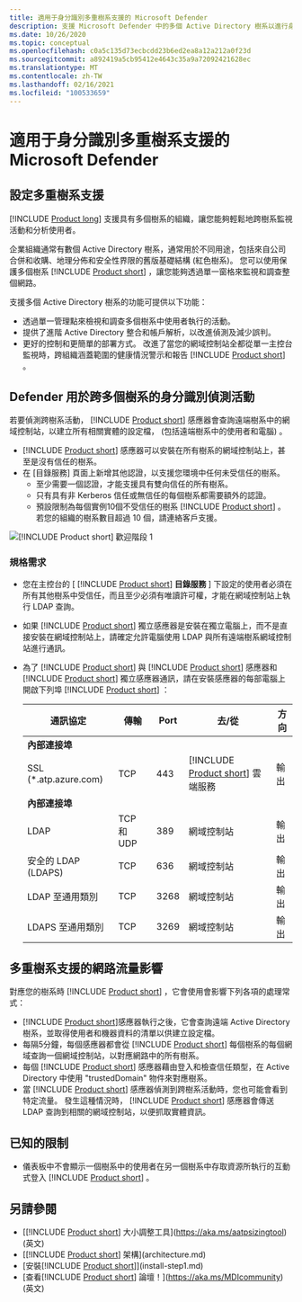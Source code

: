 ```yaml
---
title: 適用于身分識別多重樹系支援的 Microsoft Defender
description: 支援 Microsoft Defender 中的多個 Active Directory 樹系以進行身分識別。
ms.date: 10/26/2020
ms.topic: conceptual
ms.openlocfilehash: c0a5c135d73ecbcdd23b6ed2ea8a12a212a0f23d
ms.sourcegitcommit: a892419a5cb95412e4643c35a9a72092421628ec
ms.translationtype: MT
ms.contentlocale: zh-TW
ms.lasthandoff: 02/16/2021
ms.locfileid: "100533659"
---
```

# <a name="microsoft-defender-for-identity-multi-forest-support"></a>適用于身分識別多重樹系支援的 Microsoft Defender

## <a name="multi-forest-support-set-up"></a>設定多重樹系支援

[!INCLUDE [Product long](includes/product-long.md)] 支援具有多個樹系的組織，讓您能夠輕鬆地跨樹系監視活動和分析使用者。

企業組織通常有數個 Active Directory 樹系，通常用於不同用途，包括來自公司合併和收購、地理分佈和安全性界限的舊版基礎結構 (紅色樹系)。 您可以使用保護多個樹系 [!INCLUDE [Product short](includes/product-short.md)] ，讓您能夠透過單一窗格來監視和調查整個網路。

支援多個 Active Directory 樹系的功能可提供以下功能：

- 透過單一管理點來檢視和調查多個樹系中使用者執行的活動。
- 提供了進階 Active Directory 整合和帳戶解析，以改進偵測及減少誤判。
- 更好的控制和更簡單的部署方式。 改進了當您的網域控制站全都從單一主控台監視時，跨組織涵蓋範圍的健康情況警示和報告 [!INCLUDE [Product short](includes/product-short.md)] 。

## <a name="defender-for-identity-detection-activity-across-multiple-forests"></a>Defender 用於跨多個樹系的身分識別偵測活動

若要偵測跨樹系活動， [!INCLUDE [Product short](includes/product-short.md)] 感應器會查詢遠端樹系中的網域控制站，以建立所有相關實體的設定檔， (包括遠端樹系中的使用者和電腦) 。

- [!INCLUDE [Product short](includes/product-short.md)] 感應器可以安裝在所有樹系的網域控制站上，甚至是沒有信任的樹系。
- 在 [目錄服務] 頁面上新增其他認證，以支援您環境中任何未受信任的樹系。
  - 至少需要一個認證，才能支援具有雙向信任的所有樹系。
  - 只有具有非 Kerberos 信任或無信任的每個樹系都需要額外的認證。
  - 預設限制為每個實例10個不受信任的樹系 [!INCLUDE [Product short](includes/product-short.md)] 。 若您的組織的樹系數目超過 10 個，請連絡客戶支援。

![[!INCLUDE [Product short](includes/product-short.md)] 歡迎階段 1](media/directory-services-add-no-trust-forests.png)

### <a name="requirements"></a>規格需求

- 您在主控台的 [ [!INCLUDE [Product short](includes/product-short.md)] **目錄服務** ] 下設定的使用者必須在所有其他樹系中受信任，而且至少必須有唯讀許可權，才能在網域控制站上執行 LDAP 查詢。
- 如果 [!INCLUDE [Product short](includes/product-short.md)] 獨立感應器是安裝在獨立電腦上，而不是直接安裝在網域控制站上，請確定允許電腦使用 LDAP 與所有遠端樹系網域控制站進行通訊。

- 為了 [!INCLUDE [Product short](includes/product-short.md)] 與 [!INCLUDE [Product short](includes/product-short.md)] 感應器和 [!INCLUDE [Product short](includes/product-short.md)] 獨立感應器通訊，請在安裝感應器的每部電腦上開啟下列埠 [!INCLUDE [Product short](includes/product-short.md)] ：

  |通訊協定|傳輸|Port|去/從|方向|
  |----|----|----|----|----|
  |**內部連接埠**||||
  |SSL (*.atp.azure.com)|TCP|443|[!INCLUDE [Product short](includes/product-short.md)] 雲端服務|輸出|
  |**內部連接埠**||||
  |LDAP|TCP 和 UDP|389|網域控制站|輸出|
  |安全的 LDAP (LDAPS)|TCP|636|網域控制站|輸出|
  |LDAP 至通用類別|TCP|3268|網域控制站|輸出|
  |LDAPS 至通用類別|TCP|3269|網域控制站|輸出|

## <a name="multi-forest-support-network-traffic-impact"></a>多重樹系支援的網路流量影響

對應您的樹系時 [!INCLUDE [Product short](includes/product-short.md)] ，它會使用會影響下列各項的處理常式：

- [!INCLUDE [Product short](includes/product-short.md)]感應器執行之後，它會查詢遠端 Active Directory 樹系，並取得使用者和機器資料的清單以供建立設定檔。
- 每隔5分鐘，每個感應器都會從 [!INCLUDE [Product short](includes/product-short.md)] 每個樹系的每個網域查詢一個網域控制站，以對應網路中的所有樹系。
- 每個 [!INCLUDE [Product short](includes/product-short.md)] 感應器藉由登入和檢查信任類型，在 Active Directory 中使用 "trustedDomain" 物件來對應樹系。
- 當 [!INCLUDE [Product short](includes/product-short.md)] 感應器偵測到跨樹系活動時，您也可能會看到特定流量。 發生這種情況時， [!INCLUDE [Product short](includes/product-short.md)] 感應器會傳送 LDAP 查詢到相關的網域控制站，以便抓取實體資訊。

## <a name="known-limitations"></a>已知的限制

- 儀表板中不會顯示一個樹系中的使用者在另一個樹系中存取資源所執行的互動式登入 [!INCLUDE [Product short](includes/product-short.md)] 。

## <a name="see-also"></a>另請參閱

- [[!INCLUDE [Product short](includes/product-short.md)] 大小調整工具](https://aka.ms/aatpsizingtool) \(英文\)
- [[!INCLUDE [Product short](includes/product-short.md)] 架構](architecture.md)
- [安裝[!INCLUDE [Product short](includes/product-short.md)]](install-step1.md)
- [查看[!INCLUDE [Product short](includes/product-short.md)] 論壇！](https://aka.ms/MDIcommunity)\(英文\)
